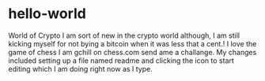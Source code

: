 # hello-world
World of Crypto
I am sort of new in the crypto world although, I am still kicking myself for not bying a bitcoin when it was less that a cent.! I love the game of chess I am gchill on chess.com send ame a challange. My changes included setting up a file named readme and clicking the icon to start editing which I am doing right now as I type.
